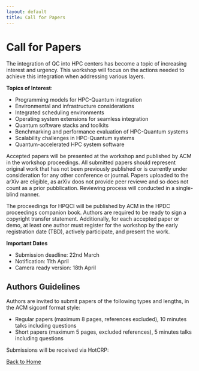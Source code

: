 ```yaml
---
layout: default
title: Call for Papers
---
```


# Call for Papers

The integration of QC into HPC centers has become a topic of increasing interest and urgency. This workshop will focus on the actions needed to achieve this integration when addressing various layers.

**Topics of Interest**:

*	Programming models for HPC-Quantum integration
*	Environmental and infrastructure considerations
*	Integrated scheduling environments
*	Operating system extensions for seamless integration
*	Quantum software stacks and toolkits
*	Benchmarking and performance evaluation of HPC-Quantum systems
*	Scalability challenges in HPC-Quantum systems
*	Quantum-accelerated HPC system software

Accepted papers will be presented at the workshop and published by ACM in the workshop proceedings. All submitted papers should represent original work that has not been previously published or is currently under consideration for any other conference or journal. Papers uploaded to the arXiv are eligible, as arXiv doos not provide peer reviewe and so does not count as a prior pubblication. Reviewing process will conducted in a single-blind manner.

The proceedings for HPQCI will be published by ACM in the HPDC proceedings companion book. Authors are required to be ready to sign a copyright transfer statement. Additionally, for each accepted paper or demo, at least one author must register for the workshop by the early registration date (TBD), actively participate, and present the work.

**Important Dates**
*	Submission deadline: 22nd March
*	Notification: 11th April
*	Camera ready version: 18th April

## Authors Guidelines

Authors are invited to submit papers of the following types and lengths, in the ACM sigconf format style:

*	Regular papers (maximum 8 pages, references excluded), 10 minutes talks including questions
*	Short papers (maximum 5 pages, excluded references), 5 minutes talks including questions

Submissions will be received via HotCRP:


[Back to Home](./)
